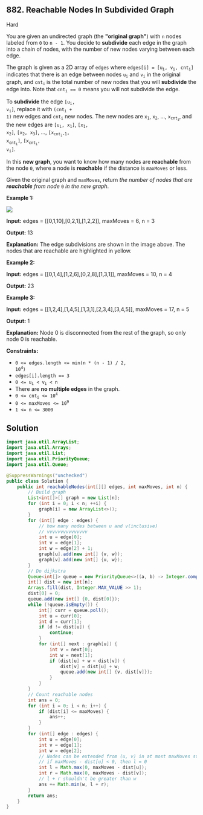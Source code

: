 ## 882\. Reachable Nodes In Subdivided Graph

Hard

You are given an undirected graph (the **"original graph"**) with `n` nodes labeled from `0` to `n - 1`. You decide to **subdivide** each edge in the graph into a chain of nodes, with the number of new nodes varying between each edge.

The graph is given as a 2D array of `edges` where <code>edges[i] = [u<sub>i</sub>, v<sub>i</sub>, cnt<sub>i</sub>]</code> indicates that there is an edge between nodes <code>u<sub>i</sub></code> and <code>v<sub>i</sub></code> in the original graph, and <code>cnt<sub>i</sub></code> is the total number of new nodes that you will **subdivide** the edge into. Note that <code>cnt<sub>i</sub> == 0</code> means you will not subdivide the edge.

To **subdivide** the edge <code>[u<sub>i</sub>, v<sub>i</sub>]</code>, replace it with <code>(cnt<sub>i</sub> + 1)</code> new edges and <code>cnt<sub>i</sub></code> new nodes. The new nodes are <code>x<sub>1</sub></code>, <code>x<sub>2</sub></code>, ..., <code>x<sub>cnt<sub>i</sub></sub></code>, and the new edges are <code>[u<sub>i</sub>, x<sub>1</sub>]</code>, <code>[x<sub>1</sub>, x<sub>2</sub>]</code>, <code>[x<sub>2</sub>, x<sub>3</sub>]</code>, ..., <code>[x<sub>cnt<sub>i</sub>-1</sub>, x<sub>cnt<sub>i</sub></sub>]</code>, <code>[x<sub>cnt<sub>i</sub></sub>, v<sub>i</sub>]</code>.

In this **new graph**, you want to know how many nodes are **reachable** from the node `0`, where a node is **reachable** if the distance is `maxMoves` or less.

Given the original graph and `maxMoves`, return _the number of nodes that are **reachable** from node_ `0` _in the new graph_.

**Example 1:**

![](https://s3-lc-upload.s3.amazonaws.com/uploads/2018/08/01/origfinal.png)

**Input:** edges = \[\[0,1,10],[0,2,1],[1,2,2]], maxMoves = 6, n = 3

**Output:** 13

**Explanation:** The edge subdivisions are shown in the image above. The nodes that are reachable are highlighted in yellow.

**Example 2:**

**Input:** edges = \[\[0,1,4],[1,2,6],[0,2,8],[1,3,1]], maxMoves = 10, n = 4

**Output:** 23

**Example 3:**

**Input:** edges = \[\[1,2,4],[1,4,5],[1,3,1],[2,3,4],[3,4,5]], maxMoves = 17, n = 5

**Output:** 1

**Explanation:** Node 0 is disconnected from the rest of the graph, so only node 0 is reachable.

**Constraints:**

*   <code>0 <= edges.length <= min(n * (n - 1) / 2, 10<sup>4</sup>)</code>
*   `edges[i].length == 3`
*   <code>0 <= u<sub>i</sub> < v<sub>i</sub> < n</code>
*   There are **no multiple edges** in the graph.
*   <code>0 <= cnt<sub>i</sub> <= 10<sup>4</sup></code>
*   <code>0 <= maxMoves <= 10<sup>9</sup></code>
*   `1 <= n <= 3000`

## Solution

```java
import java.util.ArrayList;
import java.util.Arrays;
import java.util.List;
import java.util.PriorityQueue;
import java.util.Queue;

@SuppressWarnings("unchecked")
public class Solution {
    public int reachableNodes(int[][] edges, int maxMoves, int n) {
        // Build graph
        List<int[]>[] graph = new List[n];
        for (int i = 0; i < n; ++i) {
            graph[i] = new ArrayList<>();
        }
        for (int[] edge : edges) {
            // how many nodes between u and v(inclusive)
            // vvvvvvvvvvvvvvv
            int u = edge[0];
            int v = edge[1];
            int w = edge[2] + 1;
            graph[u].add(new int[] {v, w});
            graph[v].add(new int[] {u, w});
        }
        // Do dijkstra
        Queue<int[]> queue = new PriorityQueue<>((a, b) -> Integer.compare(a[1], b[1]));
        int[] dist = new int[n];
        Arrays.fill(dist, Integer.MAX_VALUE >> 1);
        dist[0] = 0;
        queue.add(new int[] {0, dist[0]});
        while (!queue.isEmpty()) {
            int[] curr = queue.poll();
            int u = curr[0];
            int d = curr[1];
            if (d != dist[u]) {
                continue;
            }
            for (int[] next : graph[u]) {
                int v = next[0];
                int w = next[1];
                if (dist[u] + w < dist[v]) {
                    dist[v] = dist[u] + w;
                    queue.add(new int[] {v, dist[v]});
                }
            }
        }
        // Count reachable nodes
        int ans = 0;
        for (int i = 0; i < n; i++) {
            if (dist[i] <= maxMoves) {
                ans++;
            }
        }
        for (int[] edge : edges) {
            int u = edge[0];
            int v = edge[1];
            int w = edge[2];
            // Nodes can be extended from (u, v) in at most maxMoves steps
            // if maxMoves - dist[u] < 0, then l = 0
            int l = Math.max(0, maxMoves - dist[u]);
            int r = Math.max(0, maxMoves - dist[v]);
            // l + r shouldn't be greater than w
            ans += Math.min(w, l + r);
        }
        return ans;
    }
}
```